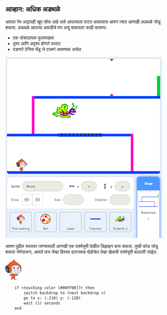 ## आव्हान: अधिक अडथळे

आपला गेम अद्यापही खूप सोपा आहे असे आपल्याला वाटत असल्यास आपण त्यात आणखी अडथळे जोडू शकता. अडथळे आपल्या आवडीचे पण असू शकतात! काही कल्पना:

+ एक धोकादायक फुलपाखरू
+ दृश्य आणि अदृश्य होणारे फलाट
+ पडणारे टेनिस चेंडू जे टाळणं आवश्यक असेल

![screenshot](images/dodge-obstacles.png)

आपण पुढील स्तरावर जाण्यासाठी आणखी एक पार्श्वभूमी देखील डिझाइन करू शकता. तुम्ही कोड जोडू शकता जेणेकरून, आपले पात्र जेव्हा हिरव्या दाराजवळ पोहोचेल तेव्हा खेळची पार्श्वभूमी बदलली जाईल:

![pico walking sprite](images/pico_walking_sprite.png)

```blocks3
    if <touching color [#00FF00]?> then
        switch backdrop to (next backdrop v)
        go to x: (-210) y: (-120)
        wait (1) seconds
    end
```